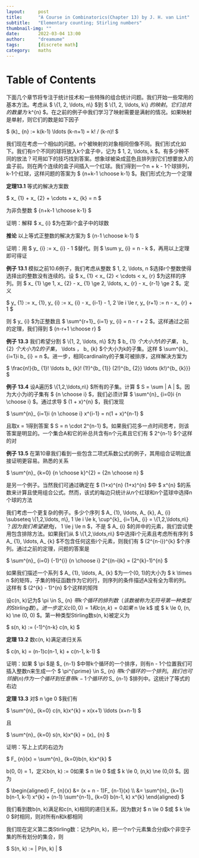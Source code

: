 ```yaml
---
layout:     post
title:      "A Course in Combinatorics(Chapter 13) by J. H. van Lint"
subtitle:   "Elementary counting; Stirling numbers"
thumbnail-img: ""
date:       2022-03-04 13:00
author:     "dreamume"
tags: 		[discrete math]
category:   maths
---
```

<head>
    <script src="https://cdn.mathjax.org/mathjax/latest/MathJax.js?config=TeX-AMS-MML_HTMLorMML" type="text/javascript"></script>
    <script type="text/x-mathjax-config">
        MathJax.Hub.Config({
            tex2jax: {
            skipTags: ['script', 'noscript', 'style', 'textarea', 'pre'],
            inlineMath: [['$','$']]
            }
        });
    </script>
</head>

# Table of Contents



下面几个章节将专注于统计技术和一些特殊的组合统计问题。我们开始一些常用的基本方法。考虑从 $ \\{1, 2, \\ldots, n\\} $到 $ \\{1, 2, \\ldots, k\\} $的映射。它们总共的数量为$ k^{n} $。在之前的例子中我们学习了映射需要是满射的情况。如果映射是单射，则它们的数是如下因子

$ (k)_ {n} := k(k-1) \\ldots (k-n+1) = k! / (k-n)! $

我们现在考虑一个相似的问题。n个被映射的对象相同但像不同。我们形式化如下。我们有n个不同的球将放入k个盒子中，记为 $ 1, 2, \\ldots, k $。有多少种不同的放法？可用如下的技巧找到答案。想象球被染成蓝色且排列到它们想要放入的盒子前。则在两个连续的盒子间插入一个红球。我们得到一个n + k - 1个球排列，k-1个红球，这样问题的答案为 $ {n+k-1 \\choose k-1} $。我们形式化为一个定理

**定理13.1** 等式的解决方案数

$ x_ {1} + x_ {2} + \\cdots + x_ {k} = n $

为非负整数 $ {n+k-1 \\choose k-1} $

证明：解释 $ x_ {i} $为在第i个盒子中的球数

**推论** 以上等式正整数的解决方案为 $ {n-1 \\choose k-1} $

证明：用 $ y_ {i} := x_ {i} - 1 $替代。则 $ \\sum y_ {i} = n - k $，再用以上定理即可得证

**例子 13.1** 模拟之前10.6例子，我们考虑从整数 $ 1, 2, \\ldots, n $选择r个整数使得选择出的整数没有连续的。设 $ x_ {1} < x_ {2} < \\cdots < x_ {r} $为这样的序列。则 $ x_ {1} \\ge 1, x_ {2} - x_ {1} \\ge 2, \\ldots, x_ {r} - x_ {r-1} \\ge 2 $。定义

$ y_ {1} := x_ {1}, y_ {i} := x_ {i} - x_ {i-1} - 1, 2 \\le i \\le r, y_ {r+1} := n - x_ {r} + 1 $

则 $ y_ {i} $为正整数且 $ \\sum^{r+1}_ {i=1} y_ {i} = n - r + 2 $。这样通过之前的定理，我们得到 $ {n-r+1 \\choose r} $

**例子 13.3** 我们希望分割 $ \\{1, 2, \\ldots, n\\} $为 $ b_ {1} $个大小为1的子集，$ b_ {2} $个大小为2的子集，$ \\ldots $，$ b_ {k} $个大小为k的子集。这样 $ \\sum^{k}_ {i=1}i b_ {i} = n $。进一步，相同cardinality的子集可被排序，这样解决方案为

$ \\frac{n!}{b_ {1}! \\ldots b_ {k}! (1!)^{b_ {1}} (2!)^{b_ {2}} \\ldots (k!)^{b_ {k}}} $

**例子 13.4** 设A遍历$ \\{1,2,\\ldots,n\\} $所有的子集。计算 $ S = \\sum \| A \| $。因为大小为i的子集有 $ {n \\choose i} $，我们必须计算 $ \\sum^{n}_ {i=0}i {n \\choose i} $。通过求导 $ (1 + x)^{n} $，我们发现

$ \\sum^{n}_ {i=1}i {n \\choose i} x^{i-1} = n(1 + x)^{n-1} $ 

且取x = 1得到答案 $ S = n \\cdot 2^{n-1} $。如果我们花多一点时间思考，则该答案是明显的。一个集合A和它的补总共含有n个元素且它们有 $ 2^{n-1} $个这样的对

**例子 13.5** 在第10章我们看到一些包含二项式系数公式的例子，其用组合证明比直接证明更容易。熟悉的关系

$ \\sum^{n}_ {k=0} {n \\choose k}^{2} = {2n \\choose n} $

是另一个例子。当然我们可通过确定在 $ (1+x)^{n} (1+x)^{n} $中 $ x^{n} $的系数来计算且使用组合公式。然而，该式的每边只统计从n个红球和n个蓝球中选择n个球的方法

我们考虑一个更复杂的例子。多少个序列 $ A_ {1}, \\ldots, A_ {k}, A_ {i} \\subseteq \\{1,2,\\ldots, n\\}, 1 \\le i \\le k, \\cup^{k}_ {i=1}A_ {i} = \\{1,2,\\ldots,n\\} $？因为我们希望避免j，$ 1 \\le j \\le n $，不是 $ A_ {i} $的并中的元素，我们尝试使用包含排除方法。如果我们从 $ \\{1,2,\\ldots,n\\} $中选择i个元素且考虑所有序列 $ A_ {1}, \\ldots, A_ {k} $不包含任何这些i个元素，则我们有 $ (2^{n-i})^{k} $个序列。通过之前的定理，问题的答案是

$ \\sum^{n}_ {i=0} (-1)^{i} {n \\choose i} 2^{(n-i)k} = (2^{k}-1)^{n} $

如果我们描述一个系列 $ A_ {1}, \\ldots, A_ {k} $为一个(0, 1)的大小为 $ k \\times n $的矩阵，子集的特征函数作为它的行，则序列的条件描述A没有全为零的列。这样有 $ (2^{k} - 1)^{n} $个这样的矩阵

  设c(n, k)记为$ \\pi \\in S_ {n} $带k个循环的排列数（该数被称为无符号第一种类型的Stirling数）。进一步定义c(0, 0) = 1和c(n, k) = 0如果$ n \\le k$ 或 $ k \\le 0, (n, k) \\ne (0, 0) $。第一种类型Stirling数s(n, k)被定义为

$ s(n, k) := (-1)^{n-k} c(n, k) $

**定理 13.2** 数c(n, k)满足递归关系

$ c(n, k) = (n-1)c(n-1, k) + c(n-1, k-1) $

证明：如果 $ \\pi $是 $_ {n-1} $中带k个循环的一个排序，则有n - 1个位置我们可插入整数n来生成一个 $ \\pi^{\\prime} \\in S_ {n} $带k个循环的一个排列。我们也可邻接(n)作为一个循环到任意带k - 1个循环的$ S_ {n-1} $排列中。这统计了等式的右边

**定理 13.3** 对$ n \\ge 0 $我们有

$ \\sum^{n}_ {k=0} c(n, k)x^{k} = x(x+1) \\ldots (x+n-1) $

且

$ \\sum^{n}_ {k=0} s(n, k)x^{k} = (x)_ {n} $

证明：写上上式的右边为

$ F_ {n}(x) = \\sum^{n}_ {k=0}b(n, k)x^{k} $

b(0, 0) = 1，定义b(n, k) := 0如果 $ n \\le 0 $或 $ k \\le 0, (n,k) \\ne (0,0) $。因为

$ \\begin{aligned} F_ {n}(x) &= (x + n - 1)F_ {n-1}(x) \\\\ &= \\sum^{n}_ {k=1} b(n-1, k-1) x^{k} + (n-1) \\sum^{n-1}_ {k=0} b(n-1, k) x^{k} \\end{aligned} $

我们看到数b(n, k)满足和c(n, k)相同的递归关系，因为数对 $ n \\le 0 $或 $ k \\le 0 $时相同，则对所有n和k都相同

我们现在定义第二类Stirling数：记为P(n, k)，把一个n个元素集合分成k个非空子集的所有划分的集合，则

$ S(n, k) := \| P(n, k) \| $
